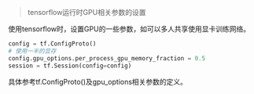 > tensorflow运行时GPU相关参数的设置

使用tensorflow时，设置GPU的一些参数，如可以多人共享使用显卡训练网络。

```python
config = tf.ConfigProto()
# 使用一半的显存
config.gpu_options.per_process_gpu_memory_fraction = 0.5
session = tf.Session(config=config)
```
具体参考tf.ConfigProto()及gpu_options相关参数的定义。

